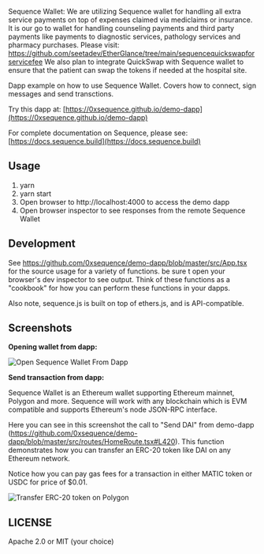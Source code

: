 Sequence Wallet: We are utilizing Sequence wallet for handling all extra service payments on top of expenses claimed via mediclaims or insurance. It is our go to wallet for handling counseling payments and third party payments like payments to diagnostic services, pathology services and pharmacy purchases. Please visit: https://github.com/seetadev/EtherGlance/tree/main/sequencequickswapforservicefee We also plan to integrate QuickSwap with Sequence wallet to ensure that the patient can swap the tokens if needed at the hospital site.

Dapp example on how to use Sequence Wallet. Covers how to connect, sign messages and send transctions.

Try this dapp at: [https://0xsequence.github.io/demo-dapp](https://0xsequence.github.io/demo-dapp)

For complete documentation on Sequence, please see: [https://docs.sequence.build](https://docs.sequence.build)

## Usage

1. yarn
2. yarn start
3. Open browser to http://localhost:4000 to access the demo dapp
4. Open browser inspector to see responses from the remote Sequence Wallet

## Development

See https://github.com/0xsequence/demo-dapp/blob/master/src/App.tsx for the source
usage for a variety of functions. be sure t open your browser's dev inspector to see output.
Think of these functions as a "cookbook" for how you can perform these functions in your dapps.

Also note, sequence.js is built on top of ethers.js, and is API-compatible.

## Screenshots

**Opening wallet from dapp:**

![Open Sequence Wallet From Dapp](./screenshots/screen-open.png)


**Send transaction from dapp:**

Sequence Wallet is an Ethereum wallet supporting Ethereum mainnet, Polygon and more. Sequence will work
with any blockchain which is EVM compatible and supports Ethereum's node JSON-RPC interface.

Here you can see in this screenshot the call to "Send DAI" from demo-dapp
(https://github.com/0xsequence/demo-dapp/blob/master/src/routes/HomeRoute.tsx#L420). This function demonstrates
how you can transfer an ERC-20 token like DAI on any Ethereum network.

Notice how you can pay gas fees for a transaction in either MATIC token or USDC for price of $0.01.

![Transfer ERC-20 token on Polygon](./screenshots/screen-txn.png)



## LICENSE

Apache 2.0 or MIT (your choice)
